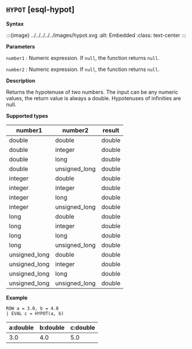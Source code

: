 ## `HYPOT` [esql-hypot]

**Syntax**

:::{image} ../../../../../images/hypot.svg
:alt: Embedded
:class: text-center
:::

**Parameters**

`number1`
:   Numeric expression. If `null`, the function returns `null`.

`number2`
:   Numeric expression. If `null`, the function returns `null`.

**Description**

Returns the hypotenuse of two numbers. The input can be any numeric values, the return value is always a double. Hypotenuses of infinities are null.

**Supported types**

| number1 | number2 | result |
| --- | --- | --- |
| double | double | double |
| double | integer | double |
| double | long | double |
| double | unsigned_long | double |
| integer | double | double |
| integer | integer | double |
| integer | long | double |
| integer | unsigned_long | double |
| long | double | double |
| long | integer | double |
| long | long | double |
| long | unsigned_long | double |
| unsigned_long | double | double |
| unsigned_long | integer | double |
| unsigned_long | long | double |
| unsigned_long | unsigned_long | double |

**Example**

```esql
ROW a = 3.0, b = 4.0
| EVAL c = HYPOT(a, b)
```

| a:double | b:double | c:double |
| --- | --- | --- |
| 3.0 | 4.0 | 5.0 |


